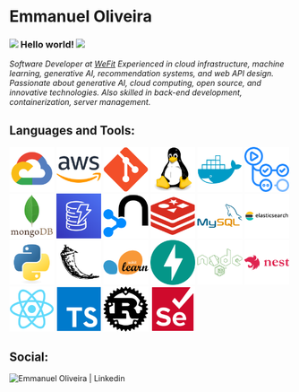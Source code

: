 # Emmanuel Oliveira

### <img src="https://github.com/TheDudeThatCode/TheDudeThatCode/blob/master/Assets/Hi.gif" width="29px"> Hello world!&nbsp;<img src="https://github.com/TheDudeThatCode/TheDudeThatCode/blob/master/Assets/Earth.gif" width="24px">

<p>
  <em>
    Software Developer at <a href="https://www.linkedin.com/company/wefitoficial/">WeFit</a> Experienced in cloud infrastructure, machine learning, generative AI, recommendation systems, and web API design. Passionate about generative AI, cloud computing, open source, and innovative technologies. Also skilled in back-end development, containerization, server management.
  </em>  
</p>

## Languages and Tools:
  <a href="https://github.com/emmanuel-oliveira"><img height="80" src="https://github.com/devicons/devicon/blob/master/icons/googlecloud/googlecloud-original.svg"></a>
  <a href="https://github.com/emmanuel-oliveira"><img height="80" src="https://github.com/devicons/devicon/blob/master/icons/amazonwebservices/amazonwebservices-original-wordmark.svg"></a>
  <a href="https://github.com/emmanuel-oliveira"><img height="80" src="https://github.com/devicons/devicon/blob/master/icons/git/git-plain.svg"></a>
  <a href="https://github.com/emmanuel-oliveira"><img height="80" src="https://github.com/devicons/devicon/blob/master/icons/linux/linux-original.svg"></a>
  <a href="https://github.com/emmanuel-oliveira"><img height="80" src="https://github.com/devicons/devicon/blob/master/icons/docker/docker-plain.svg"></a>
  <a href="https://github.com/emmanuel-oliveira"><img height="80" src="https://github.com/devicons/devicon/blob/master/icons/githubactions/githubactions-original.svg"></a>
  <a href="https://github.com/emmanuel-oliveira"><img height="80" src="https://github.com/devicons/devicon/blob/master/icons/mongodb/mongodb-original-wordmark.svg"></a>
  <a href="https://github.com/emmanuel-oliveira"><img height="80" src="https://github.com/devicons/devicon/blob/master/icons/dynamodb/dynamodb-original.svg"></a>
  <a href="https://github.com/emmanuel-oliveira"><img height="80" src="https://github.com/devicons/devicon/blob/master/icons/neo4j/neo4j-original.svg"></a>
  <a href="https://github.com/emmanuel-oliveira"><img height="80" src="https://github.com/devicons/devicon/blob/master/icons/redis/redis-plain.svg"></a>
  <a href="https://github.com/emmanuel-oliveira"><img height="80" src="https://github.com/devicons/devicon/blob/master/icons/mysql/mysql-original-wordmark.svg"></a>
  <a href="https://github.com/emmanuel-oliveira"><img height="80" src="https://github.com/devicons/devicon/blob/master/icons/elasticsearch/elasticsearch-original-wordmark.svg"></a>
  <a href="https://github.com/emmanuel-oliveira"><img height="80" src="https://github.com/devicons/devicon/blob/master/icons/python/python-original.svg"></a>
  <a href="https://github.com/emmanuel-oliveira"><img height="80" src="https://github.com/devicons/devicon/blob/master/icons/flask/flask-original.svg"></a>
  <a href="https://github.com/emmanuel-oliveira"><img height="80" src="https://github.com/devicons/devicon/blob/master/icons/scikitlearn/scikitlearn-original.svg"></a>
  <a href="https://github.com/emmanuel-oliveira"><img height="80" src="https://github.com/devicons/devicon/blob/master/icons/fastapi/fastapi-original.svg"></a>
  <a href="https://github.com/emmanuel-oliveira"><img height="80" src="https://github.com/devicons/devicon/blob/master/icons/nodejs/nodejs-line-wordmark.svg"></a>
  <a href="https://github.com/emmanuel-oliveira"><img height="80" src="https://github.com/devicons/devicon/blob/master/icons/nestjs/nestjs-original-wordmark.svg"></a>
  <a href="https://github.com/emmanuel-oliveira"><img height="80" src="https://github.com/devicons/devicon/blob/master/icons/react/react-original.svg"></a>
  <a href="https://github.com/emmanuel-oliveira"><img height="80" src="https://github.com/devicons/devicon/blob/master/icons/typescript/typescript-plain.svg"></a>
  <a href="https://github.com/emmanuel-oliveira"><img height="80" src="https://github.com/devicons/devicon/blob/master/icons/rust/rust-original.svg"></a>
  <a href="https://github.com/emmanuel-oliveira"><img height="80" src="https://github.com/devicons/devicon/blob/master/icons/selenium/selenium-original.svg"></a>

  
## Social:

<div align="center">
  <a href="https://www.linkedin.com/in/emmanuel-oliveiras">
    <img align="left" alt="Emmanuel Oliveira | Linkedin" height="80" src="https://github.com/TheDudeThatCode/TheDudeThatCode/blob/master/Assets/Linkedin.svg" />
  </a>
</div>

